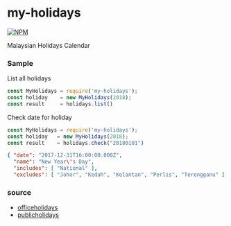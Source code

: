 # my-holidays

[![NPM](https://nodei.co/npm/my-holidays.png?downloads=true&downloadRank=true&stars=true)](https://nodei.co/npm/my-holidays/)

Malaysian Holidays Calendar

### Sample

List all holidays

```js
const MyHolidays = require('my-holidays');
const holiday    = new MyHolidays(2018);
const result     = holidays.list()
```

Check date for holiday

```js
const MyHolidays = require('my-holidays');
const holiday   = new MyHolidays(2018);
const result    = holidays.check("20180101")
```

```json
{ "date": "2017-12-31T16:00:00.000Z",
  "name": "New Year\'s Day",
  "includes": [ "National" ],
  "excludes": [ "Johor", "Kedah", "Kelantan", "Perlis", "Terengganu" ] }
```
### source
- [officeholidays](https://www.officeholidays.com/countries/malaysia/)
- [publicholidays](https://publicholidays.com.my/2018-dates/)